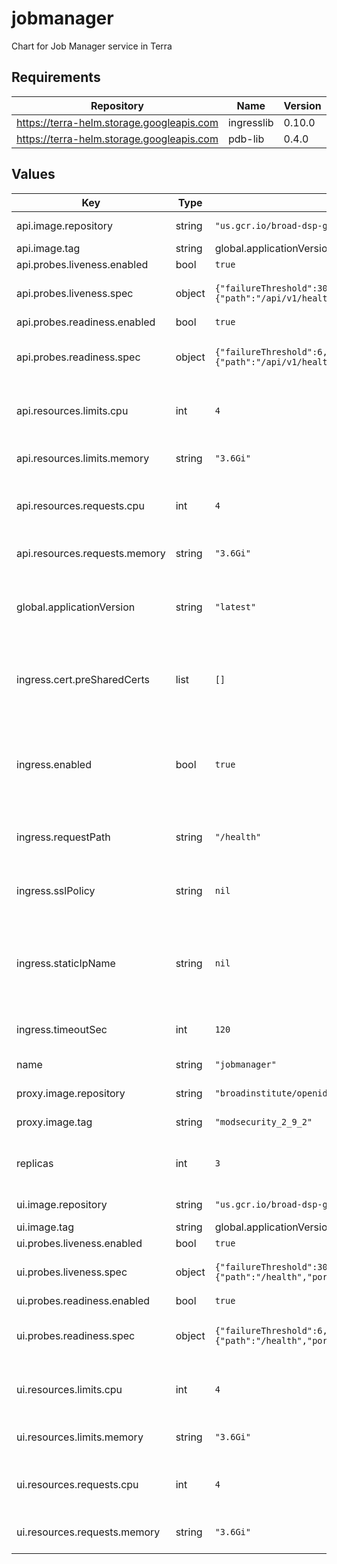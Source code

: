 # jobmanager

Chart for Job Manager service in Terra

## Requirements

| Repository | Name | Version |
|------------|------|---------|
| https://terra-helm.storage.googleapis.com | ingresslib | 0.10.0 |
| https://terra-helm.storage.googleapis.com | pdb-lib | 0.4.0 |

## Values

| Key | Type | Default | Description |
|-----|------|---------|-------------|
| api.image.repository | string | `"us.gcr.io/broad-dsp-gcr-public/job-manager-api-cromwell"` | Image repository |
| api.image.tag | string | global.applicationVersion | Image tag. |
| api.probes.liveness.enabled | bool | `true` |  |
| api.probes.liveness.spec | object | `{"failureThreshold":30,"httpGet":{"path":"/api/v1/health","port":8190},"periodSeconds":10,"successThreshold":1,"timeoutSeconds":5}` | Kubernetes spec for liveness probe |
| api.probes.readiness.enabled | bool | `true` |  |
| api.probes.readiness.spec | object | `{"failureThreshold":6,"httpGet":{"path":"/api/v1/health","port":8190},"periodSeconds":10,"successThreshold":1,"timeoutSeconds":5}` | Kubernetes spec for readiness probe |
| api.resources.limits.cpu | int | `4` | Number of CPU units to limit the deployment to |
| api.resources.limits.memory | string | `"3.6Gi"` | Memory to limit the deployment to |
| api.resources.requests.cpu | int | `4` | Number of CPU units to request for the deployment |
| api.resources.requests.memory | string | `"3.6Gi"` | Memory to request for the deployment |
| global.applicationVersion | string | `"latest"` | What version of the jobmanager application to deploy |
| ingress.cert.preSharedCerts | list | `[]` | Array of pre-shared GCP SSL certificate names to associate with the Ingress |
| ingress.enabled | bool | `true` | Whether to create Ingress and associated Service, FrontendConfig and BackendConfig |
| ingress.requestPath | string | `"/health"` | Request path to which the probe system should connect |
| ingress.sslPolicy | string | `nil` | Name of a GCP SSL policy to associate with the Ingress |
| ingress.staticIpName | string | `nil` | Required. Name of the static IP, allocated in GCP, to associate with the Ingress |
| ingress.timeoutSec | int | `120` | Load balancer backend timeout |
| name | string | `"jobmanager"` | Name for this deployment |
| proxy.image.repository | string | `"broadinstitute/openidc-proxy"` | Image repository |
| proxy.image.tag | string | `"modsecurity_2_9_2"` | (string) Image tag. |
| replicas | int | `3` | Number of API replicas to spin up in the deployment |
| ui.image.repository | string | `"us.gcr.io/broad-dsp-gcr-public/job-manager-ui"` | Image repository |
| ui.image.tag | string | global.applicationVersion | Image tag. |
| ui.probes.liveness.enabled | bool | `true` |  |
| ui.probes.liveness.spec | object | `{"failureThreshold":30,"httpGet":{"path":"/health","port":8000},"periodSeconds":10,"successThreshold":1,"timeoutSeconds":5}` | Kubernetes spec for liveness probe |
| ui.probes.readiness.enabled | bool | `true` |  |
| ui.probes.readiness.spec | object | `{"failureThreshold":6,"httpGet":{"path":"/health","port":8000},"periodSeconds":10,"successThreshold":1,"timeoutSeconds":5}` | Kubernetes spec for readiness probe |
| ui.resources.limits.cpu | int | `4` | Number of CPU units to limit the deployment to |
| ui.resources.limits.memory | string | `"3.6Gi"` | Memory to limit the deployment to |
| ui.resources.requests.cpu | int | `4` | Number of CPU units to request for the deployment |
| ui.resources.requests.memory | string | `"3.6Gi"` | Memory to request for the deployment |
